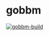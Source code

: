 # gobbm
[![gobbm-build](https://github.com/tingwei628/gobbm/actions/workflows/build.yml/badge.svg)](https://github.com/tingwei628/gobbm/actions/workflows/build.yml)
